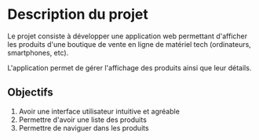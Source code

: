 # Description du projet

Le projet consiste à développer une application web permettant d'afficher les produits d'une boutique de vente en ligne de matériel tech (ordinateurs, smartphones, etc).

L'application permet de gérer l'affichage des produits ainsi que leur détails.

## Objectifs

1. Avoir une interface utilisateur intuitive et agréable
2. Permettre d'avoir une liste des produits
3. Permettre de naviguer dans les produits
